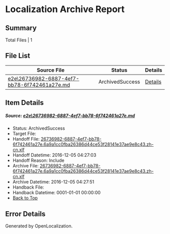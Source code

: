# <a name='report-top'></a> Localization Archive Report

## Summary
 Total Files | 1

## File List
 Source File | Status | Details 
 ----------- | ------ | ------- 
 [e2e\26736982-6887-4ef7-bb78-6f742461a27e.md](https://github.com/OpenLocalizationTestOrg/ol-test0/blob/85e923d5a5c320d546eac0d02761ce825984b04b/e2e/26736982-6887-4ef7-bb78-6f742461a27e.md) | ArchivedSuccess | [Details](#6df85223784e46396254b38b3a774f9871f1b42f3)

## Item Details
##### <a name='6df85223784e46396254b38b3a774f9871f1b42f3'></a> Source: [e2e\26736982-6887-4ef7-bb78-6f742461a27e.md](https://github.com/OpenLocalizationTestOrg/ol-test0/blob/85e923d5a5c320d546eac0d02761ce825984b04b/e2e/26736982-6887-4ef7-bb78-6f742461a27e.md)
* Status: ArchivedSuccess
* Target File: 
* Handoff File: [26736982-6887-4ef7-bb78-6f742461a27e.6a9a1cc0fba26386d44ce53f28141e37ae9e8c43.zh-cn.xlf](https://github.com/OpenLocalizationTestOrg/ol-test0-handoff/blob/433a44fc5208b5bd1636bfbb95c01b32cf9bbca9/ol-handoff/OpenLocalizationTestOrg/ol-test0-zhcn/shujia/ht/26736982-6887-4ef7-bb78-6f742461a27e.6a9a1cc0fba26386d44ce53f28141e37ae9e8c43.zh-cn.xlf)
* Handoff Datetime: 2016-12-05 04:27:03
* Handoff Reason: Include
* Archive File: [26736982-6887-4ef7-bb78-6f742461a27e.6a9a1cc0fba26386d44ce53f28141e37ae9e8c43.zh-cn.xlf](https://github.com/OpenLocalizationTestOrg/ol-test0-handoff/blob/4e3ced061507f6ce9cb31b9e355ed4029b2babad/ol-archive/OpenLocalizationTestOrg/ol-test0-zhcn/shujia/ht/26736982-6887-4ef7-bb78-6f742461a27e.6a9a1cc0fba26386d44ce53f28141e37ae9e8c43.zh-cn.xlf)
* Archive Datetime: 2016-12-05 04:27:51
* Handback File: 
* Handback Datetime: 0001-01-01 00:00:00
* [Back to Top](#report-top)


## Error Details

Generated by OpenLocalization.

